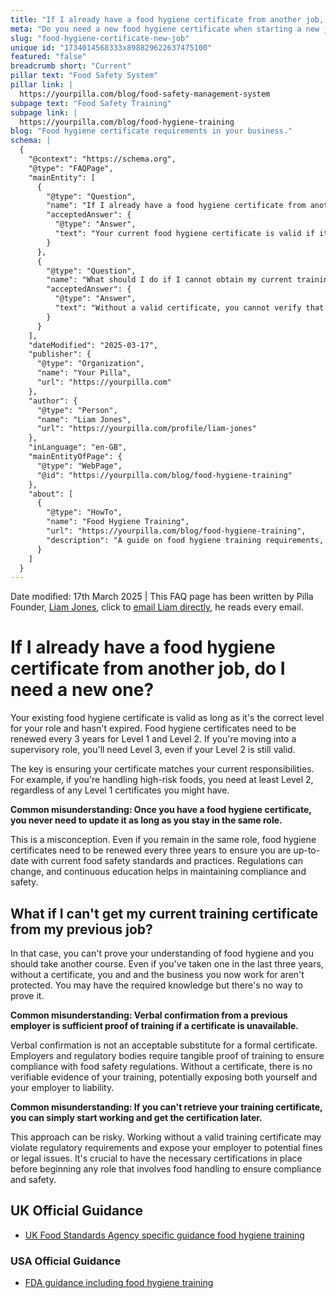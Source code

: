 ```yaml
---
title: "If I already have a food hygiene certificate from another job, do I need a new one?"
meta: "Do you need a new food hygiene certificate when starting a new job? Find out if your existing qualification is valid and what to do if you can't get your certificate from your previous employer."
slug: "food-hygiene-certificate-new-job"
unique id: "1734014568333x898829622637475100"
featured: "false"
breadcrumb short: "Current"
pillar text: "Food Safety System"
pillar link: |
  https://yourpilla.com/blog/food-safety-management-system
subpage text: "Food Safety Training"
subpage link: |
  https://yourpilla.com/blog/food-hygiene-training
blog: "Food hygiene certificate requirements in your business."
schema: |
  {
    "@context": "https://schema.org",
    "@type": "FAQPage",
    "mainEntity": [
      {
        "@type": "Question",
        "name": "If I already have a food hygiene certificate from another job, do I need a new one?",
        "acceptedAnswer": {
          "@type": "Answer",
          "text": "Your current food hygiene certificate is valid if it is the appropriate level for your role and has not expired. Level 1 and Level 2 certificates require renewal every three years, and if you move into a supervisory role, a Level 3 certification is necessary regardless of an existing Level 2 certificate. It is important that the certificate corresponds to your current responsibilities, such as needing Level 2 for handling high-risk foods."
        }
      },
      {
        "@type": "Question",
        "name": "What should I do if I cannot obtain my current training certificate from my previous job?",
        "acceptedAnswer": {
          "@type": "Answer",
          "text": "Without a valid certificate, you cannot verify that you have completed the required food hygiene training. It is advisable to enrol in a new course to secure formal certification, ensuring both your protection and that of your employer by meeting regulatory requirements."
        }
      }
    ],
    "dateModified": "2025-03-17",
    "publisher": {
      "@type": "Organization",
      "name": "Your Pilla",
      "url": "https://yourpilla.com"
    },
    "author": {
      "@type": "Person",
      "name": "Liam Jones",
      "url": "https://yourpilla.com/profile/liam-jones"
    },
    "inLanguage": "en-GB",
    "mainEntityOfPage": {
      "@type": "WebPage",
      "@id": "https://yourpilla.com/blog/food-hygiene-training"
    },
    "about": [
      {
        "@type": "HowTo",
        "name": "Food Hygiene Training",
        "url": "https://yourpilla.com/blog/food-hygiene-training",
        "description": "A guide on food hygiene training requirements, including what certification levels are needed for different roles in a food business."
      }
    ]
  }
---
```


Date modified: 17th March 2025 | This FAQ page has been written by Pilla Founder, [Liam Jones](https://yourpilla.com/profile/liam-jones), click to [email Liam directly](https://mailto:liam@yourpilla.com), he reads every email.

# If I already have a food hygiene certificate from another job, do I need a new one?

Your existing food hygiene certificate is valid as long as it's the correct level for your role and hasn't expired. Food hygiene certificates need to be renewed every 3 years for Level 1 and Level 2. If you're moving into a supervisory role, you'll need Level 3, even if your Level 2 is still valid.

The key is ensuring your certificate matches your current responsibilities. For example, if you're handling high-risk foods, you need at least Level 2, regardless of any Level 1 certificates you might have.

**Common misunderstanding: Once you have a food hygiene certificate, you never need to update it as long as you stay in the same role.**

This is a misconception. Even if you remain in the same role, food hygiene certificates need to be renewed every three years to ensure you are up-to-date with current food safety standards and practices. Regulations can change, and continuous education helps in maintaining compliance and safety.

## What if I can't get my current training certificate from my previous job?

In that case, you can't prove your understanding of food hygiene and you should take another course. Even if you've taken one in the last three years, without a certificate, you and and the business you now work for aren't protected. You may have the required knowledge but there's no way to prove it.

**Common misunderstanding: Verbal confirmation from a previous employer is sufficient proof of training if a certificate is unavailable.**

Verbal confirmation is not an acceptable substitute for a formal certificate. Employers and regulatory bodies require tangible proof of training to ensure compliance with food safety regulations. Without a certificate, there is no verifiable evidence of your training, potentially exposing both yourself and your employer to liability.

**Common misunderstanding: If you can't retrieve your training certificate, you can simply start working and get the certification later.**

This approach can be risky. Working without a valid training certificate may violate regulatory requirements and expose your employer to potential fines or legal issues. It's crucial to have the necessary certifications in place before beginning any role that involves food handling to ensure compliance and safety.

## UK Official Guidance

-   [UK Food Standards Agency specific guidance food hygiene training](https://www.food.gov.uk/business-guidance/food-hygiene-for-your-business?utm_source=chatgpt.com)
    

### USA Official Guidance

-   [FDA guidance including food hygiene training](https://www.fda.gov/food/retail-food-protection/retail-food-industryregulatory-assistance-training)
